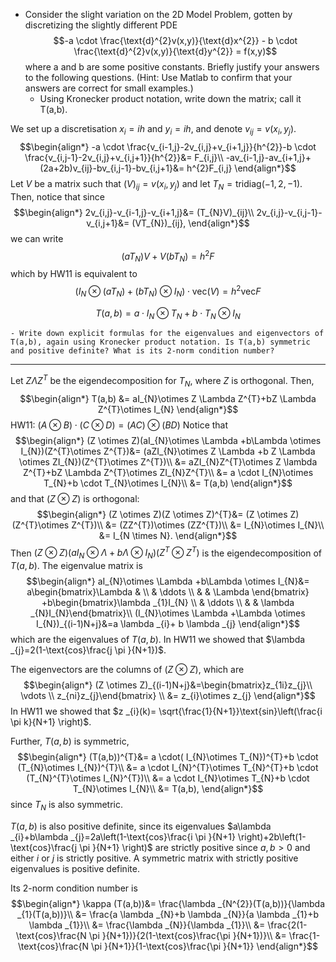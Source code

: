 - Consider the slight variation on the 2D Model Problem, gotten by discretizing the slightly different PDE   
$$-a \cdot  \frac{\text{d}^{2}v(x,y)}{\text{d}x^{2}} - b \cdot  \frac{\text{d}^{2}v(x,y)}{\text{d}y^{2}} = f(x,y)$$
    where a and b are some positive constants. Briefly justify your answers to the following questions. (Hint: Use Matlab to confirm that your answers are correct for small examples.)
    - Using Kronecker product notation, write down the matrix; call it T(a,b).

We set up a discretisation $x_{i}=ih$ and $y_{i}=ih$, and denote $v_{ij}=v(x_{i},y_{j})$.
$$\begin{align*}
-a \cdot \frac{v_{i-1,j}-2v_{i,j}+v_{i+1,j}}{h^{2}}-b \cdot \frac{v_{i,j-1}-2v_{i,j}+v_{i,j+1}}{h^{2}}&= F_{i,j}\\
-av_{i-1,j}-av_{i+1,j}+(2a+2b)v_{ij}-bv_{i,j-1}-bv_{i,j+1}&= h^{2}F_{i,j}
\end{align*}$$
Let $V$ be a matrix such that $(V)_{ij}=v(x_{i},y_{j})$ and let $T_{N}=\text{tridiag}(-1,2,-1)$. Then, notice that since
$$\begin{align*}
2v_{i,j}-v_{i-1,j}-v_{i+1,j}&= (T_{N}V)_{ij}\\
2v_{i,j}-v_{i,j-1}-v_{i,j+1}&= (VT_{N})_{ij},
\end{align*}$$
we can write 
$$(aT_{N})V+V(bT_{N})=h^{2}F$$
which by HW11 is equivalent to 
$$(I_{N}\otimes (aT_{N})+(bT_{N})\otimes I_{N})\cdot \text{vec}(V)=h^{2}\text{vec}F$$

$$T(a,b)=a \cdot I_{N}\otimes T_{N}+b \cdot T_{N}\otimes I_{N}$$



    - Write down explicit formulas for the eigenvalues and eigenvectors of T(a,b), again using Kronecker product notation. Is T(a,b) symmetric and positive definite? What is its 2-norm condition number?
___
Let $Z \Lambda Z^{T}$ be the eigendecomposition for $T_{N}$, where $Z$ is orthogonal. Then,
$$\begin{align*}
T(a,b) &= aI_{N}\otimes Z \Lambda Z^{T}+bZ \Lambda Z^{T}\otimes I_{N}
\end{align*}$$
HW11: $(A \otimes B)\cdot (C \otimes D)= (AC)\otimes (BD)$
Notice that
$$\begin{align*}
(Z \otimes Z)(aI_{N}\otimes \Lambda +b\Lambda \otimes I_{N})(Z^{T}\otimes Z^{T})&= (aZI_{N}\otimes Z \Lambda +b Z \Lambda \otimes ZI_{N})(Z^{T}\otimes Z^{T})\\
&= aZI_{N}Z^{T}\otimes Z \lambda Z^{T}+bZ \Lambda Z^{T}\otimes ZI_{N}Z^{T}\\
&= a \cdot I_{N}\otimes T_{N}+b \cdot T_{N}\otimes I_{N}\\
&= T(a,b)
\end{align*}$$
and that $(Z \otimes Z)$ is orthogonal:
$$\begin{align*}
(Z \otimes Z)(Z \otimes Z)^{T}&= (Z \otimes Z)(Z^{T}\otimes Z^{T})\\
&= (ZZ^{T})\otimes (ZZ^{T})\\
&= I_{N}\otimes I_{N}\\
&= I_{N \times N}.
\end{align*}$$
Then $(Z \otimes Z)(aI_{N}\otimes \Lambda +b\Lambda \otimes I_{N})(Z^{T}\otimes Z^{T})$ is the eigendecomposition of $T(a,b)$. The eigenvalue matrix is 
$$\begin{align*}
aI_{N}\otimes \Lambda +b\Lambda \otimes I_{N}&=  a\begin{bmatrix}\Lambda  &  \\  & \ddots  \\  &   & \Lambda \end{bmatrix} +b\begin{bmatrix}\lambda _{1}I_{N} \\  & \ddots  \\  &   & \lambda _{N}I_{N}\end{bmatrix}\\
(I_{N}\otimes \Lambda +\Lambda \otimes I_{N})_{(i-1)N+j}&=a \lambda _{i}+ b \lambda _{j}
\end{align*}$$
which are the eigenvalues of $T(a,b)$. In HW11 we showed that $\lambda _{j}=2(1-\text{cos}\frac{j \pi }{N+1})$. 

The eigenvectors are the columns of $(Z \otimes Z)$, which are 
$$\begin{align*}
(Z \otimes Z)_{(i-1)N+j}&=\begin{bmatrix}z_{1i}z_{j}\\
\vdots \\
z_{ni}z_{j}\end{bmatrix} \\
&= z_{i}\otimes z_{j}
\end{align*}$$
In HW11 we showed that $z _{i}(k)= \sqrt{\frac{1}{N+1}}\text{sin}\left(\frac{i \pi k}{N+1} \right)$.

Further, $T(a,b)$ is symmetric,
$$\begin{align*}
(T(a,b))^{T}&= a \cdot( I_{N}\otimes T_{N})^{T}+b \cdot (T_{N}\otimes I_{N})^{T}\\
&= a \cdot I_{N}^{T}\otimes T_{N}^{T}+b \cdot (T_{N}^{T}\otimes I_{N}^{T})\\
&= a \cdot I_{N}\otimes T_{N}+b \cdot T_{N}\otimes I_{N}\\
&= T(a,b),
\end{align*}$$
since $T_{N}$ is also symmetric.

$T(a,b)$ is also positive definite, since its eigenvalues $a\lambda _{i}+b\lambda _{j}=2a\left(1-\text{cos}\frac{i \pi }{N+1} \right)+2b\left(1-\text{cos}\frac{j \pi }{N+1} \right)$ are strictly positive since $a,b>0$ and either $i$ or $j$ is strictly positive. A symmetric matrix with strictly positive eigenvalues is positive definite.

Its 2-norm condition number is 
$$\begin{align*}
\kappa (T(a,b))&= \frac{\lambda _{N^{2}}(T(a,b))}{\lambda _{1}(T(a,b))}\\
&= \frac{a \lambda _{N}+b \lambda _{N}}{a \lambda _{1}+b \lambda _{1}}\\
&= \frac{\lambda _{N}}{\lambda _{1}}\\
&= \frac{2(1-\text{cos}\frac{N \pi }{N+1})}{2(1-\text{cos}\frac{\pi }{N+1})}\\
&= \frac{1-\text{cos}\frac{N \pi }{N+1}}{1-\text{cos}\frac{\pi }{N+1}}
\end{align*}$$


